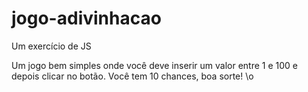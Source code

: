 # jogo-adivinhacao
Um exercício de JS

Um jogo bem simples onde você deve inserir um valor entre 1 e 100 e depois clicar no botão.
Você tem 10 chances, boa sorte! \o
